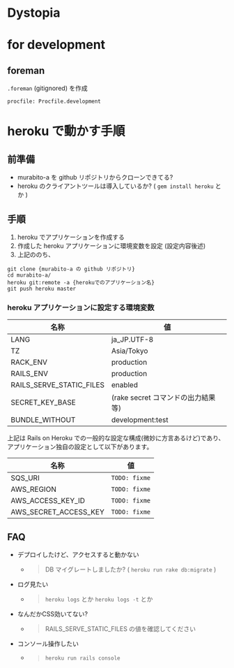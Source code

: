 Dystopia
========

# for development

## foreman

`.foreman` (gitignored) を作成

    procfile: Procfile.development

# heroku で動かす手順

## 前準備

* murabito-a を github リポジトリからクローンできてる?
* heroku のクライアントツールは導入しているか? ( `gem install heroku` とか )

## 手順

1. heroku でアプリケーションを作成する
2. 作成した heroku アプリケーションに環境変数を設定 (設定内容後述)
3. 上記ののち、

```
git clone {murabito-a の github リポジトリ}
cd murabito-a/
heroku git:remote -a {herokuでのアプリケーション名}
git push heroku master
```

### heroku アプリケーションに設定する環境変数

| 名称                      | 値                                  |
|---------------------------|-------------------------------------|
| LANG                      | ja_JP.UTF-8                         |
| TZ                        | Asia/Tokyo                          |
| RACK_ENV                  | production                          |
| RAILS_ENV                 | production                          |
| RAILS_SERVE_STATIC_FILES  | enabled                             |
| SECRET_KEY_BASE           | (rake secret コマンドの出力結果等)  |
| BUNDLE_WITHOUT            | development:test                    |

上記は Rails on Heroku での一般的な設定な構成(微妙に方言あるけど)であり、
アプリケーション独自の設定として以下があります。

| 名称                  | 値                   |
|-----------------------|----------------------|
| SQS_URI               | `TODO: fixme`        |
| AWS_REGION            | `TODO: fixme`        |
| AWS_ACCESS_KEY_ID     | `TODO: fixme`        |
| AWS_SECRET_ACCESS_KEY | `TODO: fixme`        |

## FAQ

* デプロイしたけど、アクセスすると動かない
  * > DB マイグレートしましたか? ( `heroku run rake db:migrate` )
* ログ見たい
  * > `heroku logs` とか `heroku logs -t` とか
* なんだかCSS効いてない?
  * > RAILS_SERVE_STATIC_FILES の値を確認してください
* コンソール操作したい
  * > `heroku run rails console`

